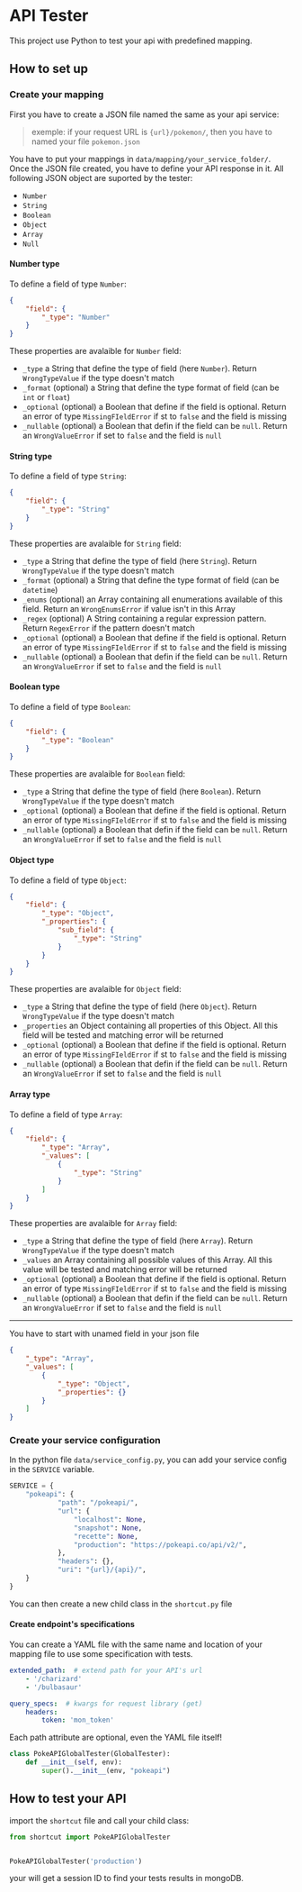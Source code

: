 # API Tester

This project use Python to test your api with predefined mapping.

## How to set up
### Create your mapping

First you have to create a JSON file named the same as your api service:
>exemple: if your request URL is `{url}/pokemon/`, then you have to named your file `pokemon.json`

You have to put your mappings in `data/mapping/your_service_folder/`.
Once the JSON file created, you have to define your API response in it.
All following JSON object are suported by the tester:

- `Number`
- `String`
- `Boolean`
- `Object`
- `Array`
- `Null`

#### Number type
To define a field of type `Number`: 

```json
{
    "field": {
        "_type": "Number"
    }
}
```

These properties are avalaible for `Number` field: 

- `_type` a String that define the type of field (here `Number`). Return `WrongTypeValue` if the type doesn't match
- `_format` (optional) a String that define the type format of field (can be `int` or `float`)
- `_optional` (optional) a Boolean that define if the field is optional. Return an error of type `MissingFIeldError` if st to `false` and the field is missing
- `_nullable` (optional) a Boolean that defin if the field can be `null`. Return an `WrongValueError` if set to `false` and the field is `null`


#### String type
To define a field of type `String`: 

```json
{
    "field": {
        "_type": "String"
    }
}
```

These properties are avalaible for `String` field: 

- `_type` a String that define the type of field (here `String`). Return `WrongTypeValue` if the type doesn't match
- `_format` (optional) a String that define the type format of field (can be `datetime`)
- `_enums` (optional) an Array containing all enumerations available of this field. Return an `WrongEnumsError` if value isn't in this Array
- `_regex` (optional) A String containing a regular expression pattern. Return `RegexError` if the pattern doesn't match
- `_optional` (optional) a Boolean that define if the field is optional. Return an error of type `MissingFIeldError` if st to `false` and the field is missing
- `_nullable` (optional) a Boolean that defin if the field can be `null`. Return an `WrongValueError` if set to `false` and the field is `null`


#### Boolean type
To define a field of type `Boolean`: 

```json
{
    "field": {
        "_type": "Boolean"
    }
}
```

These properties are avalaible for `Boolean` field: 

- `_type` a String that define the type of field (here `Boolean`). Return `WrongTypeValue` if the type doesn't match
- `_optional` (optional) a Boolean that define if the field is optional. Return an error of type `MissingFIeldError` if st to `false` and the field is missing
- `_nullable` (optional) a Boolean that defin if the field can be `null`. Return an `WrongValueError` if set to `false` and the field is `null`


#### Object type
To define a field of type `Object`: 

```json
{
    "field": {
        "_type": "Object",
        "_properties": {
            "sub_field": {
                "_type": "String"
            }
        }
    }
}
```

These properties are avalaible for `Object` field:

- `_type` a String that define the type of field (here `Object`). Return `WrongTypeValue` if the type doesn't match
- `_properties` an Object containing all properties of this Object. All this field will be tested and matching error will be returned
- `_optional` (optional) a Boolean that define if the field is optional. Return an error of type `MissingFIeldError` if st to `false` and the field is missing
- `_nullable` (optional) a Boolean that defin if the field can be `null`. Return an `WrongValueError` if set to `false` and the field is `null`


#### Array type
To define a field of type `Array`: 

```json
{
    "field": {
        "_type": "Array",
        "_values": [
            {
                "_type": "String"
            }
        ]
    }
}
```

These properties are avalaible for `Array` field:

- `_type` a String that define the type of field (here `Array`). Return `WrongTypeValue` if the type doesn't match
- `_values` an Array containing all possible values of this Array. All this value will be tested and matching error will be returned
- `_optional` (optional) a Boolean that define if the field is optional. Return an error of type `MissingFIeldError` if st to `false` and the field is missing
- `_nullable` (optional) a Boolean that defin if the field can be `null`. Return an `WrongValueError` if set to `false` and the field is `null`

---------

You have to start with unamed field in your json file
```json
{
    "_type": "Array",
    "_values": [
        {
            "_type": "Object",
            "_properties": {}
        }
    ]
}
```

### Create your service configuration

In the python file `data/service_config.py`, you can add your service config in the `SERVICE` variable.

```python
SERVICE = {
    "pokeapi": {
            "path": "/pokeapi/",
            "url": {
                "localhost": None,
                "snapshot": None,
                "recette": None,
                "production": "https://pokeapi.co/api/v2/",
            },
            "headers": {},
            "uri": "{url}/{api}/",
    }
}
```

You can then create a new child class in the `shortcut.py` file

#### Create endpoint's specifications
You can create a YAML file with the same name and location of your mapping file to use some specification with tests.
```yaml
extended_path:  # extend path for your API's url
    - '/charizard'
    - '/bulbasaur'

query_specs:  # kwargs for request library (get)
    headers:
        token: 'mon_token'
```

Each path attribute are optional, even the YAML file itself!

```python
class PokeAPIGlobalTester(GlobalTester):
    def __init__(self, env):
        super().__init__(env, "pokeapi")
```

## How to test your API
import the `shortcut` file and call your child class:

```python
from shortcut import PokeAPIGlobalTester


PokeAPIGlobalTester('production')
```

your will get a session ID to find your tests results in mongoDB.
